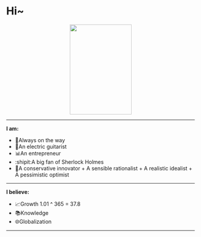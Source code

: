 # Hi~
<p align="center">
  <img width="165" height="240" src="https://media.giphy.com/media/JQ54sqhIDXohG/giphy.gif">
</p>

- -----------------------------------------------------------------------------------------------------
**I am:**

- 🚶Always on the way
- 🎸An electric guitarist
- 📊An entrepreneur 
- :shipit:A big fan of Sherlock Holmes 
- 🤔A conservative innovator + A sensible rationalist + A realistic idealist + A pessimistic optimist 
- -----------------------------------------------------------------------------------------------------
**I believe:**

- 📈Growth 1.01 ^ 365 = 37.8 
- 📚Knowledge
- 🌐Globalization
- -----------------------------------------------------------------------------------------------------
